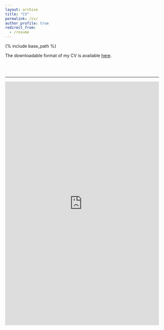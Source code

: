 ```yaml
---
layout: archive
title: "CV"
permalink: /cv/
author_profile: true
redirect_from:
  - /resume
---
```


{% include base_path %}

The downloadable format of my CV is available [here](https://github.com/armelsoubeiga/armelsoubeiga.github.io/blob/master/files/cv-armelsoubeiga.pdf).

<br/><br/>

------------

<iframe src="https://github.com/armelsoubeiga/armelsoubeiga.github.io/blob/master/files/cv-armelsoubeiga.pdf" width="100%" height="800" frameborder="no" border="0" marginwidth="0" marginheight="0"></iframe>
